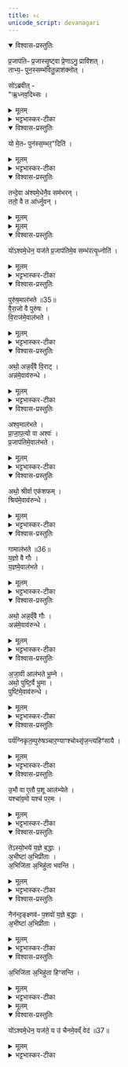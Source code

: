 ```yaml
---
title: ०८
unicode_script: devanagari
---
```


<details open><summary>विश्वास-प्रस्तुतिः</summary>

प्र॒जाप॑तिᳶ प्र॒जास्सृ॒ष्ट्वा प्रे॒णाऽनु॒ प्रावि॑शत् ।  
ताभ्य॒ᳶ पुन॒स्सम्भ॑वितु॒न्नाश॑क्नोत् ।  

सो॑ऽब्रवीत् -  
"ऋ॒ध्नव॒दिथ्सः ।  
</details>

<details><summary>मूलम्</summary>

प्र॒जाप॑तिᳶ प्र॒जास्सृ॒ष्ट्वा प्रे॒णाऽनु॒ प्रावि॑शत् ।  
ताभ्य॒ᳶ पुन॒स्सम्भ॑वितु॒न्नाश॑क्नोत् ।  

सो॑ऽब्रवीत् -  
"ऋ॒ध्नव॒दिथ्सः ।  
</details>

<details><summary>भट्टभास्कर-टीका</summary>

1प्रजापतिः प्रजास्सृष्टेत्यादि ॥ प्रेणा प्रेम्णा । छान्दसो वर्णलोपः । प्रजासु क्षिप्तस्यात्मीयेन रूपेण संहत्यावस्थानं संभवः पृथक्त्वं, तत्कर्तुमशक्तोऽब्रवीत् ऋध्नवदिति ।  
</details>

<details open><summary>विश्वास-प्रस्तुतिः</summary>

यो मे॒तᳶ पुन॑स्स॒म्भर॒"दिति॑ ।  
</details>

<details><summary>मूलम्</summary>

यो मे॒तᳶ पुन॑स्स॒म्भर॒"दिति॑ ।  
</details>

<details><summary>भट्टभास्कर-टीका</summary>

ऋध्नुयादेव सः यो मा इतः प्रजाभ्यः संभरत् संभरेत् । भृञोलेट् । एकत्र संभृतं कुर्यात् ।  
</details>

<details open><summary>विश्वास-प्रस्तुतिः</summary>

तन्दे॒वा अ॑श्वमे॒धेनै॒व सम॑भरन् ।  
ततो॒ वै त आ॑र्ध्नुवन् ।  
</details>

<details><summary>मूलम्</summary>

तन्दे॒वा अ॑श्वमे॒धेनै॒व सम॑भरन् ।  
ततो॒ वै त आ॑र्ध्नुवन् ।  
</details>


<details><summary>मूलम्</summary>

यो॑ऽश्वमे॒धेन॒ यज॑ते ।  
प्र॒जाप॑तिमे॒व सम्भ॑रत्यृ॒ध्नोति॑ ।  
</details>

<details open><summary>विश्वास-प्रस्तुतिः</summary>

यो॑ऽश्वमे॒धेन॒ यज॑ते प्र॒जाप॑तिमे॒व सम्भ॑रत्यृ॒ध्नोति॑ ।  
</details>

<details><summary>मूलम्</summary>

यो॑ऽश्वमे॒धेन॒ यज॑ते प्र॒जाप॑तिमे॒व सम्भ॑रत्यृ॒ध्नोति॑ ।  
</details>

<details><summary>भट्टभास्कर-टीका</summary>

तमित्यादि गतम् ॥
</details>

<details open><summary>विश्वास-प्रस्तुतिः</summary>

पुरु॑ष॒माल॑भते ॥35॥  
वै॒रा॒जो वै पुरु॑षः ।  
वि॒राज॑मे॒वाल॑भते ।  
</details>

<details><summary>मूलम्</summary>

पुरु॑ष॒माल॑भते ॥35॥  
वै॒रा॒जो वै पुरु॑षः ।  
वि॒राज॑मे॒वाल॑भते ।  
</details>

<details><summary>भट्टभास्कर-टीका</summary>

2पुरुषमालभत इत्यादि ॥ जातिनिर्देशोऽयं, यदुक्तं 'वैराजी पुरुषी' इति । वैराजः पुरुषः विराजः प्रजापतेः अपत्यत्वात् । तस्मात् विराडेव आलब्धो भवति ।  
</details>

<details open><summary>विश्वास-प्रस्तुतिः</summary>

अथो॒ अन्न॒व्ँवै वि॒राट् ।  
अन्न॑मे॒वाव॑रुन्धे ।  
</details>

<details><summary>मूलम्</summary>

अथो॒ अन्न॒व्ँवै वि॒राट् ।  
अन्न॑मे॒वाव॑रुन्धे ।  
</details>

<details><summary>भट्टभास्कर-टीका</summary>

अपि च विराजोऽन्नत्वात् अन्नं लब्धं भवति ॥
</details>

<details open><summary>विश्वास-प्रस्तुतिः</summary>

अश्व॒माल॑भते ।  
प्रा॒जा॒प॒त्यो वा अश्वः॑ ।  
प्र॒जाप॑तिमे॒वाल॑भते ।  
</details>

<details><summary>मूलम्</summary>

अश्व॒माल॑भते ।  
प्रा॒जा॒प॒त्यो वा अश्वः॑ ।  
प्र॒जाप॑तिमे॒वाल॑भते ।  
</details>

<details><summary>भट्टभास्कर-टीका</summary>

3अश्वमिति ॥ अश्वस्य प्रजापतेरक्षिपरिणामत्वात् प्रजापतिरेवालब्धो भवति ।  
</details>

<details open><summary>विश्वास-प्रस्तुतिः</summary>

अथो॒ श्रीर्वा एक॑शफम् ।  
श्रिय॑मे॒वाव॑रुन्धे ।  
</details>

<details><summary>मूलम्</summary>

अथो॒ श्रीर्वा एक॑शफम् ।  
श्रिय॑मे॒वाव॑रुन्धे ।  
</details>

<details><summary>भट्टभास्कर-टीका</summary>

अपि च - श्रीमत्सम्बन्धित्वेन वा एकशफपशूनां श्रीत्वात् श्रीः आलब्धा भवति । जातिनिर्देशवस्त्वभिप्रायेण नपुंसकत्वम् ॥
</details>

<details open><summary>विश्वास-प्रस्तुतिः</summary>

गामाल॑भते ॥36॥  
य॒ज्ञो वै गौः ।  
य॒ज्ञमे॒वाल॑भते ।  
</details>

<details><summary>मूलम्</summary>

गामाल॑भते ॥36॥  
य॒ज्ञो वै गौः ।  
य॒ज्ञमे॒वाल॑भते ।  
</details>

<details><summary>भट्टभास्कर-टीका</summary>

4गामिति ॥ अभिमतप्रदत्वेन पावनत्वेन वा यज्ञ एव गौः तस्मात् यज्ञ एवालब्धो भवति ।  
</details>

<details open><summary>विश्वास-प्रस्तुतिः</summary>

अथो॒ अन्न॒व्ँवै गौः ।  
अन्न॑मे॒वाव॑रुन्धे ।  
</details>

<details><summary>मूलम्</summary>

अथो॒ अन्न॒व्ँवै गौः ।  
अन्न॑मे॒वाव॑रुन्धे ।  
</details>

<details><summary>भट्टभास्कर-टीका</summary>

अपि च अदनीयानां क्षीरादीनां हेतुत्वात् अन्नमेव गौः तस्मात् अन्नं लब्धं भवति ॥
</details>

<details open><summary>विश्वास-प्रस्तुतिः</summary>

अ॒जा॒वी आल॑भते भू॒म्ने ।  
अथो॒ पुष्टि॒र्वै भू॒मा ।  
पुष्टि॑मे॒वाव॑रुन्धे ।  
</details>

<details><summary>मूलम्</summary>

अ॒जा॒वी आल॑भते भू॒म्ने ।  
अथो॒ पुष्टि॒र्वै भू॒मा ।  
पुष्टि॑मे॒वाव॑रुन्धे ।  
</details>

<details><summary>भट्टभास्कर-टीका</summary>

5अजावी इति ॥ भूमा बहुत्वं वृद्धिः 'बहोर्लोपो भू च बहोः' ॥
</details>

<details open><summary>विश्वास-प्रस्तुतिः</summary>

पर्य॑ग्निकृत॒म्पुरु॑षञ्चार॒ण्याꣳश्चोथ्सृ॑ज॒न्त्यहिꣳ॑सायै ।  
</details>

<details><summary>मूलम्</summary>

पर्य॑ग्निकृत॒म्पुरु॑षञ्चार॒ण्याꣳश्चोथ्सृ॑ज॒न्त्यहिꣳ॑सायै ।  
</details>

<details><summary>भट्टभास्कर-टीका</summary>

पर्यग्निकृतमित्यादि । गतम् ॥
</details>

<details open><summary>विश्वास-प्रस्तुतिः</summary>

उ॒भौ वा ए॒तौ प॒शू आल॑भ्येते ।  
यश्चा॑व॒मो यश्च॑ पर॒मः ।  
</details>

<details><summary>मूलम्</summary>

उ॒भौ वा ए॒तौ प॒शू आल॑भ्येते ।  
यश्चा॑व॒मो यश्च॑ पर॒मः ।  
</details>

<details><summary>भट्टभास्कर-टीका</summary>

6उभौ वा इति ॥ अवमः पुरुषादि परमः विराडादिः
</details>

<details open><summary>विश्वास-प्रस्तुतिः</summary>

ते॑ऽस्यो॒भये॑ य॒ज्ञे ब॒द्धाः ।  
अ॒भीष्टा॑ अ॒भिप्री॑ताः ।  
अ॒भिजि॑ता अ॒भिहु॑ता भवन्ति ।  
</details>

<details><summary>मूलम्</summary>

ते॑ऽस्यो॒भये॑ य॒ज्ञे ब॒द्धाः ।  
अ॒भीष्टा॑ अ॒भिप्री॑ताः ।  
अ॒भिजि॑ता अ॒भिहु॑ता भवन्ति ।  
</details>

<details><summary>भट्टभास्कर-टीका</summary>

ते उभये पशवः अस्य यज्ञे बद्धाः नियुक्ताः पर्यग्निकृतोत्सर्गविनियोगमात्रेण अभीष्टाः आभिमुख्येन प्राप्ताः । इष गतौ । अभिप्रीताः आभिमुख्येन प्रीताः अभिजिताः वशीकृताः अभिहुताः अग्नौ परिहुता एव भवन्ति ।  
</details>

<details open><summary>विश्वास-प्रस्तुतिः</summary>

नैन॑न्द॒ङ्क्ष्णव॑ᳶ प॒शवो॑ य॒ज्ञे ब॒द्धाः ।  
अ॒भीष्टा॑ अ॒भिप्री॑ताः ।  
</details>

<details><summary>मूलम्</summary>

नैन॑न्द॒ङ्क्ष्णव॑ᳶ प॒शवो॑ य॒ज्ञे ब॒द्धाः ।  
अ॒भीष्टा॑ अ॒भिप्री॑ताः ।  
</details>

<details><summary>भट्टभास्कर-टीका</summary>

ये पुनः अस्य यज्ञे बद्धाः दंक्ष्णवः दंशनशीलाः हिंस्राः पशवः 'दंशेश्च' इति कसुन्प्रत्ययः । अत्र दखषटणान् +++(दक्षण्वान् इति स्यात् )+++प्रातिशाख्यविद आहुः ।  
</details>

<details open><summary>विश्वास-प्रस्तुतिः</summary>

अ॒भिजि॑ता अ॒भिहु॑ता हिꣳसन्ति ।  
</details>

<details><summary>मूलम्</summary>

अ॒भिजि॑ता अ॒भिहु॑ता हिꣳसन्ति ।  
</details>

<details><summary>भट्टभास्कर-टीका</summary>

अथ तेऽप्यभीष्टादिगुणा भवन्तो नैव हिंसन्ति ।  
</details>


<details><summary>मूलम्</summary>

यो॑ऽश्वमे॒धेन॒ यज॑ते ।  
य उ॑ चैनमे॒वव्ँ वेद॑ ॥37॥   
</details>

<details open><summary>विश्वास-प्रस्तुतिः</summary>

यो॑ऽश्वमे॒धेन॒ यज॑ते॒ य उ॑ चैनमे॒वव्ँ वेद॑ ॥37॥  
</details>

<details><summary>मूलम्</summary>

यो॑ऽश्वमे॒धेन॒ यज॑ते॒ य उ॑ चैनमे॒वव्ँ वेद॑ ॥37॥  
</details>

<details><summary>भट्टभास्कर-टीका</summary>

कम्? योऽश्वमेधेन यजते । यश्चैनमश्वमेधं एवंप्रभावं वेदैव न त्वनेन यजते तावुभावपि न हिंसन्ति ॥  

इति तृतीये नवमे अष्टमोऽनुवाकः ॥  

</details>

